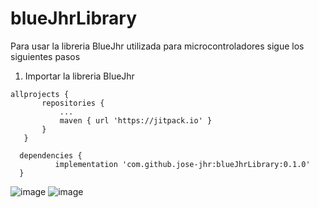 # blueJhrLibrary
Para usar la libreria BlueJhr utilizada para microcontroladores sigue los siguientes pasos

1) Importar la libreria BlueJhr 
 ```
 allprojects {
		repositories {
			...
			maven { url 'https://jitpack.io' }
		}
	}
 ```
 
  ```
  	dependencies {
	        implementation 'com.github.jose-jhr:blueJhrLibrary:0.1.0'
	}
 ```
 
![image](https://user-images.githubusercontent.com/66834393/173492533-d3c0f3e5-85bf-4b57-9890-2fd7709891af.png)
![image](https://user-images.githubusercontent.com/66834393/173492579-5f19d094-3cc4-48a6-902a-793ab19e6899.png)
